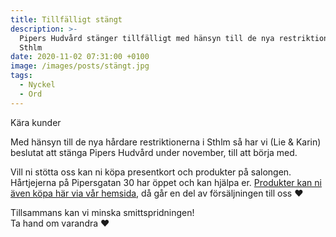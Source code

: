 ```yaml
---
title: Tillfälligt stängt
description: >-
  Pipers Hudvård stänger tillfälligt med hänsyn till de nya restriktionerna i
  Sthlm
date: 2020-11-02 07:31:00 +0100
image: /images/posts/stängt.jpg
tags:
  - Nyckel
  - Ord
---
```


Kära kunder

Med hänsyn till de nya h&aring;rdare restriktionerna i Sthlm s&aring; har vi (Lie & Karin) beslutat att stänga Pipers Hudv&aring;rd under november, till att börja med.&nbsp;

Vill ni stötta oss kan ni köpa presentkort och produkter p&aring; salongen. H&aring;rtjejerna p&aring; Pipersgatan 30 har öppet och kan hjälpa er. [Produkter kan ni även köpa här via v&aring;r hemsida](/produkter/), d&aring; g&aring;r en del av försäljningen till oss ❤️&nbsp;

Tillsammans kan vi minska smittspridningen\!<br>Ta hand om varandra ❤️<br>&nbsp;